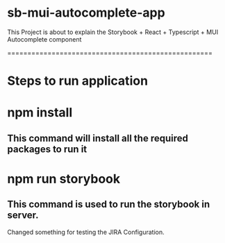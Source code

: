# sb-mui-autocomplete-app
This Project is about to explain the Storybook + React + Typescript + MUI Autocomplete component

===================================================
# Steps to run application

# npm install

## This command will install all the required packages to run it

# npm run storybook

## This command is used to run the storybook in server.


Changed something for testing the JIRA Configuration.